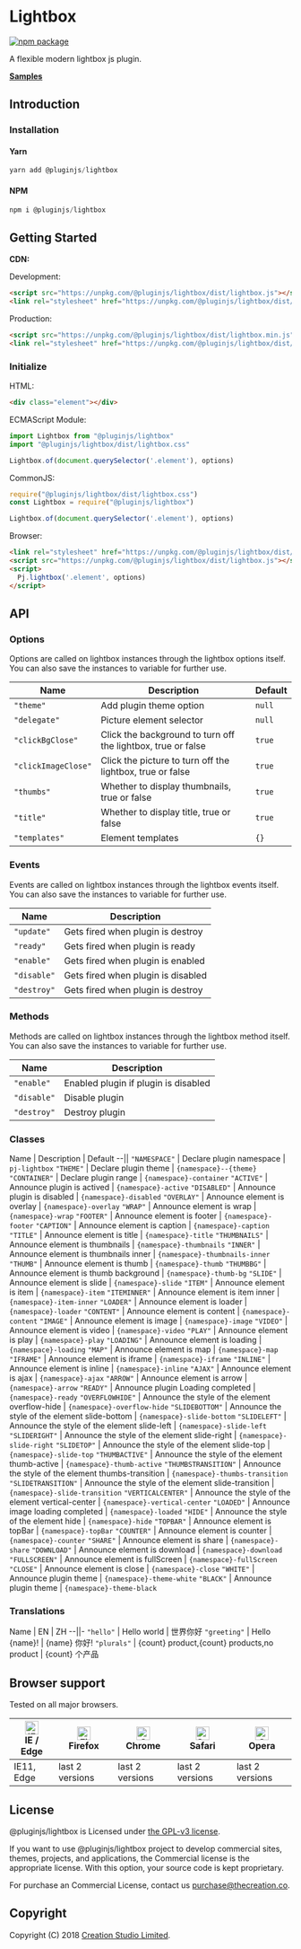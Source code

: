 # Lightbox

[![npm package](https://img.shields.io/npm/v/@pluginjs/lightbox.svg)](https://www.npmjs.com/package/@pluginjs/lightbox)

A flexible modern lightbox js plugin.

**[Samples](https://codesandbox.io/s/github/pluginjs/pluginjs/tree/master/modules/lightbox/samples)**

## Introduction
### Installation

#### Yarn

```javascript
yarn add @pluginjs/lightbox
```

#### NPM

```javascript
npm i @pluginjs/lightbox
```

## Getting Started

**CDN:**

Development:

```html
<script src="https://unpkg.com/@pluginjs/lightbox/dist/lightbox.js"></script>
<link rel="stylesheet" href="https://unpkg.com/@pluginjs/lightbox/dist/lightbox.css">
```

Production:

```html
<script src="https://unpkg.com/@pluginjs/lightbox/dist/lightbox.min.js"></script>
<link rel="stylesheet" href="https://unpkg.com/@pluginjs/lightbox/dist/lightbox.min.css">
```

### Initialize

HTML:

```html
<div class="element"></div>
```

ECMAScript Module:

```javascript
import Lightbox from "@pluginjs/lightbox"
import "@pluginjs/lightbox/dist/lightbox.css"

Lightbox.of(document.querySelector('.element'), options)
```

CommonJS:

```javascript
require("@pluginjs/lightbox/dist/lightbox.css")
const Lightbox = require("@pluginjs/lightbox")

Lightbox.of(document.querySelector('.element'), options)
```

Browser:

```html
<link rel="stylesheet" href="https://unpkg.com/@pluginjs/lightbox/dist/lightbox.css">
<script src="https://unpkg.com/@pluginjs/lightbox/dist/lightbox.js"></script>
<script>
  Pj.lightbox('.element', options)
</script>
```

## API

### Options

Options are called on lightbox instances through the lightbox options itself.
You can also save the instances to variable for further use.

Name | Description | Default
--|--|--
`"theme"` | Add plugin theme option | `null`
`"delegate"` | Picture element selector | `null`
`"clickBgClose"` | Click the background to turn off the lightbox, true or false | `true`
`"clickImageClose"` | Click the picture to turn off the lightbox, true or false | `true`
`"thumbs"` | Whether to display thumbnails, true or false | `true`
`"title"` | Whether to display title, true or false | `true`
`"templates"` | Element templates | `{}`

### Events

Events are called on lightbox instances through the lightbox events itself.
You can also save the instances to variable for further use.

Name | Description
--|--
`"update"` | Gets fired when plugin is destroy
`"ready"` | Gets fired when plugin is ready
`"enable"` | Gets fired when plugin is enabled
`"disable"` | Gets fired when plugin is disabled
`"destroy"` | Gets fired when plugin is destroy

### Methods

Methods are called on lightbox instances through the lightbox method itself.
You can also save the instances to variable for further use.

Name | Description
--|--
`"enable"` | Enabled plugin if plugin is disabled
`"disable"` | Disable plugin
`"destroy"` | Destroy plugin

### Classes

Name | Description | Default
--||
`"NAMESPACE"` | Declare plugin namespace | `pj-lightbox`
`"THEME"` | Declare plugin theme | `{namespace}--{theme}`
`"CONTAINER"` | Declare plugin range | `{namespace}-container`
`"ACTIVE"` | Announce plugin is actived | `{namespace}-active`
`"DISABLED"` | Announce plugin is disabled | `{namespace}-disabled`
`"OVERLAY"` | Announce element is overlay | `{namespace}-overlay`
`"WRAP"` | Announce element is wrap | `{namespace}-wrap`
`"FOOTER"` | Announce element is footer | `{namespace}-footer`
`"CAPTION"` | Announce element is caption | `{namespace}-caption`
`"TITLE"` | Announce element is title | `{namespace}-title`
`"THUMBNAILS"` | Announce element is thumbnails | `{namespace}-thumbnails`
`"INNER"` | Announce element is thumbnails inner | `{namespace}-thumbnails-inner`
`"THUMB"` | Announce element is thumb | `{namespace}-thumb`
`"THUMBBG"` | Announce element is thumb background | `{namespace}-thumb-bg`
`"SLIDE"` | Announce element is slide | `{namespace}-slide`
`"ITEM"` | Announce element is item | `{namespace}-item`
`"ITEMINNER"` | Announce element is item inner | `{namespace}-item-inner`
`"LOADER"` | Announce element is loader | `{namespace}-loader`
`"CONTENT"` | Announce element is content | `{namespace}-content`
`"IMAGE"` | Announce element is image | `{namespace}-image`
`"VIDEO"` | Announce element is video | `{namespace}-video`
`"PLAY"` | Announce element is play | `{namespace}-play`
`"LOADING"` | Announce element is loading | `{namespace}-loading`
`"MAP"` | Announce element is map | `{namespace}-map`
`"IFRAME"` | Announce element is iframe | `{namespace}-iframe`
`"INLINE"` | Announce element is inline | `{namespace}-inline`
`"AJAX"` | Announce element is ajax | `{namespace}-ajax`
`"ARROW"` | Announce element is arrow | `{namespace}-arrow`
`"READY"` | Announce plugin Loading completed | `{namespace}-ready`
`"OVERFLOWHIDE"` | Announce the style of the element overflow-hide | `{namespace}-overflow-hide`
`"SLIDEBOTTOM"` | Announce the style of the element slide-bottom | `{namespace}-slide-bottom`
`"SLIDELEFT"` | Announce the style of the element slide-left | `{namespace}-slide-left`
`"SLIDERIGHT"` | Announce the style of the element slide-right | `{namespace}-slide-right`
`"SLIDETOP"` | Announce the style of the element slide-top | `{namespace}-slide-top`
`"THUMBACTIVE"` | Announce the style of the element thumb-active | `{namespace}-thumb-active`
`"THUMBSTRANSITION"` | Announce the style of the element thumbs-transition | `{namespace}-thumbs-transition`
`"SLIDETRANSITION"` | Announce the style of the element slide-transition | `{namespace}-slide-transition`
`"VERTICALCENTER"` | Announce the style of the element vertical-center | `{namespace}-vertical-center`
`"LOADED"` | Announce image loading completed | `{namespace}-loaded`
`"HIDE"` | Announce the style of the element hide | `{namespace}-hide`
`"TOPBAR"` | Announce element is topBar | `{namespace}-topBar`
`"COUNTER"` | Announce element is counter | `{namespace}-counter`
`"SHARE"` | Announce element is share | `{namespace}-share`
`"DOWNLOAD"` | Announce element is download | `{namespace}-download`
`"FULLSCREEN"` | Announce element is fullScreen | `{namespace}-fullScreen`
`"CLOSE"` | Announce element is close | `{namespace}-close`
`"WHITE"` | Announce plugin theme | `{namespace}-theme-white`
`"BLACK"` | Announce plugin theme | `{namespace}-theme-black`

### Translations

Name | EN | ZH
--||-
`"hello"` | Hello world | 世界你好
`"greeting"` | Hello {name}! | {name} 你好!
`"plurals"` | {count} product,{count} products,no product | {count} 个产品

## Browser support

Tested on all major browsers.

| [<img src="https://raw.githubusercontent.com/alrra/browser-logos/master/src/edge/edge_48x48.png" alt="IE / Edge" width="24px" height="24px" />](http://godban.github.io/browsers-support-badges/)</br>IE / Edge | [<img src="https://raw.githubusercontent.com/alrra/browser-logos/master/src/firefox/firefox_48x48.png" alt="Firefox" width="24px" height="24px" />](http://godban.github.io/browsers-support-badges/)</br>Firefox | [<img src="https://raw.githubusercontent.com/alrra/browser-logos/master/src/chrome/chrome_48x48.png" alt="Chrome" width="24px" height="24px" />](http://godban.github.io/browsers-support-badges/)</br>Chrome | [<img src="https://raw.githubusercontent.com/alrra/browser-logos/master/src/safari/safari_48x48.png" alt="Safari" width="24px" height="24px" />](http://godban.github.io/browsers-support-badges/)</br>Safari | [<img src="https://raw.githubusercontent.com/alrra/browser-logos/master/src/opera/opera_48x48.png" alt="Opera" width="24px" height="24px" />](http://godban.github.io/browsers-support-badges/)</br>Opera |
| --------- | --------- | --------- | --------- | --------- |
| IE11, Edge| last 2 versions| last 2 versions| last 2 versions| last 2 versions|

## License

@pluginjs/lightbox is Licensed under [the GPL-v3 license](LICENSE).

If you want to use @pluginjs/lightbox project to develop commercial sites, themes, projects, and applications, the Commercial license is the appropriate license. With this option, your source code is kept proprietary.

For purchase an Commercial License, contact us purchase@thecreation.co.

## Copyright

Copyright (C) 2018 [Creation Studio Limited](creationstudio.com).